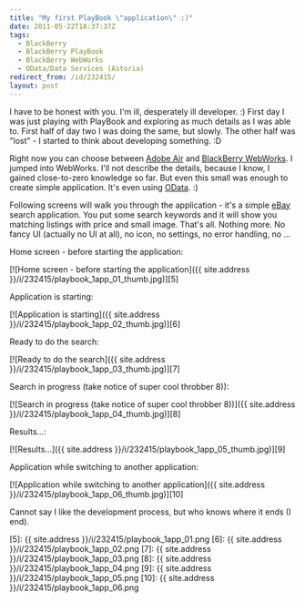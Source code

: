 ```yaml
---
title: "My first PlayBook \"application\" :)"
date: 2011-05-22T18:37:37Z
tags:
  - BlackBerry
  - BlackBerry PlayBook
  - BlackBerry WebWorks
  - OData/Data Services (Astoria)
redirect_from: /id/232415/
layout: post
---
```

I have to be honest with you. I'm ill, desperately ill developer. :) First day I was just playing with PlayBook and exploring as much details as I was able to. First half of day two I was doing the same, but slowly. The other half was "lost" - I started to think about developing something. :D

Right now you can choose between [Adobe Air][1] and [BlackBerry WebWorks][2]. I jumped into WebWorks. I'll not describe the details, because I know, I gained close-to-zero knowledge so far. But even this small was enough to create simple application. It's even using [OData][3]. :)

Following screens will walk you through the application - it's a simple [eBay][4] search application. You put some search keywords and it will show you matching listings with price and small image. That's all. Nothing more. No fancy UI (actually no UI at all), no icon, no settings, no error handling, no ...

Home screen - before starting the application:

[![Home screen - before starting the application]({{ site.address }}/i/232415/playbook_1app_01_thumb.jpg)][5]

Application is starting:

[![Application is starting]({{ site.address }}/i/232415/playbook_1app_02_thumb.jpg)][6]

Ready to do the search:

[![Ready to do the search]({{ site.address }}/i/232415/playbook_1app_03_thumb.jpg)][7]

Search in progress (take notice of super cool throbber 8)):

[![Search in progress (take notice of super cool throbber 8))]({{ site.address }}/i/232415/playbook_1app_04_thumb.jpg)][8]

Results...:

[![Results...]({{ site.address }}/i/232415/playbook_1app_05_thumb.jpg)][9]

Application while switching to another application:

[![Application while switching to another application]({{ site.address }}/i/232415/playbook_1app_06_thumb.jpg)][10]

Cannot say I like the development process, but who knows where it ends (I end).

[1]: http://www.adobe.com/products/air/
[2]: http://us.blackberry.com/developers/tablet/webworks.jsp
[3]: http://www.odata.org
[4]: http://www.ebay.com
[5]: {{ site.address }}/i/232415/playbook_1app_01.png
[6]: {{ site.address }}/i/232415/playbook_1app_02.png
[7]: {{ site.address }}/i/232415/playbook_1app_03.png
[8]: {{ site.address }}/i/232415/playbook_1app_04.png
[9]: {{ site.address }}/i/232415/playbook_1app_05.png
[10]: {{ site.address }}/i/232415/playbook_1app_06.png